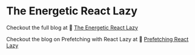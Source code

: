 # The Energetic React Lazy

Checkout the full blog at :book: [The Energetic React Lazy](https://www.maddhruv.dev/blog/The-Energetic-React-Lazy?ref=github-example)

Checkout the blog on Prefetching with React Lazy at :book: [Prefetching React Lazy](https://www.maddhruv.dev/blog/Prefetching-React-Lazy)
